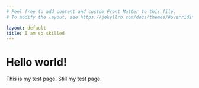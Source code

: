 ```yaml
---
# Feel free to add content and custom Front Matter to this file.
# To modify the layout, see https://jekyllrb.com/docs/themes/#overriding-theme-defaults

layout: default
title: I am so skilled
---
```

# Hello world!
This is my test page.
Still my test page.

